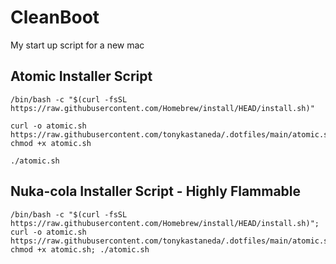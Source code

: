 # CleanBoot
My start up script for a new mac

## Atomic Installer Script
```
/bin/bash -c "$(curl -fsSL https://raw.githubusercontent.com/Homebrew/install/HEAD/install.sh)"
```
```
curl -o atomic.sh https://raw.githubusercontent.com/tonykastaneda/.dotfiles/main/atomic.sh; chmod +x atomic.sh
```
```
./atomic.sh
```

## Nuka-cola Installer Script - Highly Flammable
```
/bin/bash -c "$(curl -fsSL https://raw.githubusercontent.com/Homebrew/install/HEAD/install.sh)"; curl -o atomic.sh https://raw.githubusercontent.com/tonykastaneda/.dotfiles/main/atomic.sh; chmod +x atomic.sh; ./atomic.sh
```
